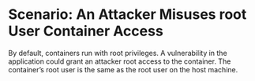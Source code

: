 # Scenario: An Attacker Misuses root User Container Access 

By default, containers run with root privileges. A vulnerability in the application could grant an attacker root access to the container. The container’s root user is the same as the root user on the host machine. 